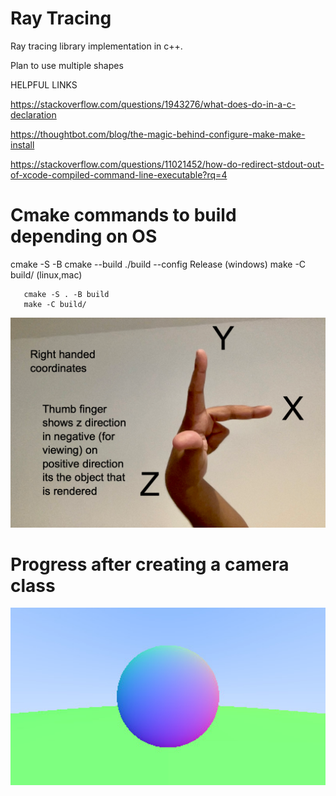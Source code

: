 # Ray Tracing

Ray tracing library implementation in c++. 

Plan to use multiple shapes

HELPFUL LINKS 

https://stackoverflow.com/questions/1943276/what-does-do-in-a-c-declaration

https://thoughtbot.com/blog/the-magic-behind-configure-make-make-install

https://stackoverflow.com/questions/11021452/how-do-redirect-stdout-out-of-xcode-compiled-command-line-executable?rq=4


# Cmake commands to build depending on OS
cmake -S <path to source> -B <path to build>
cmake --build ./build --config Release (windows)
make -C build/ (linux,mac) 

```
   cmake -S . -B build
   make -C build/
```



<img src="images/ray_tracing.png" width="800">

# Progress after creating a camera class

<img src="images/image.jpg" width="800">